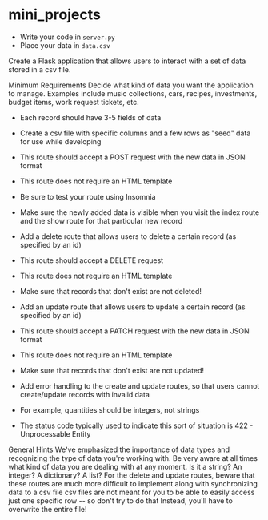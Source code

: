 # mini_projects

* Write your code in `server.py`
* Place your data in `data.csv`


Create a Flask application that allows users to interact with a set of data stored in a csv file.

Minimum Requirements
Decide what kind of data you want the application to manage. Examples include music collections, cars, recipes, investments, budget items, work request tickets, etc.

* Each record should have 3-5 fields of data
* Create a csv file with specific columns and a few rows as "seed" data for use while developing

* This route should accept a POST request with the new data in JSON format
* This route does not require an HTML template

* Be sure to test your route using Insomnia
* Make sure the newly added data is visible when you visit the index route and the show route for that particular new record
* Add a delete route that allows users to delete a certain record (as specified by an id)
* This route should accept a DELETE request
* This route does not require an HTML template
* Make sure that records that don't exist are not deleted!
* Add an update route that allows users to update a certain record (as specified by an id)
* This route should accept a PATCH request with the new data in JSON format
* This route does not require an HTML template
* Make sure that records that don't exist are not updated!
* Add error handling to the create and update routes, so that users cannot create/update records with invalid data
* For example, quantities should be integers, not strings
* The status code typically used to indicate this sort of situation is 422 - Unprocessable Entity

General Hints
We've emphasized the importance of data types and recognizing the type of data you're working with. Be very aware at all times what kind of data you are dealing with at any moment. Is it a string? An integer? A dictionary? A list?
For the delete and update routes, beware that these routes are much more difficult to implement along with synchronizing data to a csv file
csv files are not meant for you to be able to easily access just one specific row -- so don't try to do that
Instead, you'll have to overwrite the entire file!
